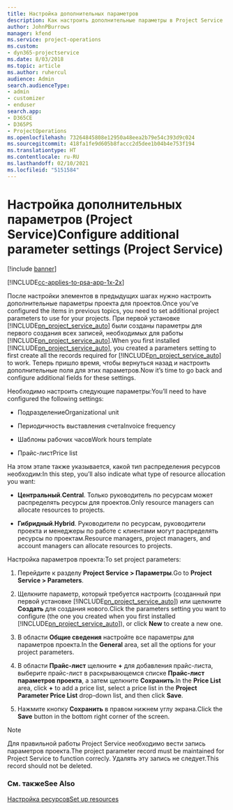 ```yaml
---
title: Настройка дополнительных параметров
description: Как настроить дополнительные параметры в Project Service
author: JohnPBurrows
manager: kfend
ms.service: project-operations
ms.custom:
- dyn365-projectservice
ms.date: 8/03/2018
ms.topic: article
ms.author: ruhercul
audience: Admin
search.audienceType:
- admin
- customizer
- enduser
search.app:
- D365CE
- D365PS
- ProjectOperations
ms.openlocfilehash: 73264845808e12950a48eea2b79e54c393d9c024
ms.sourcegitcommit: 418fa1fe9d605b8faccc2d5dee1b04b4e753f194
ms.translationtype: HT
ms.contentlocale: ru-RU
ms.lasthandoff: 02/10/2021
ms.locfileid: "5151584"
---
```

# <a name="configure-additional-parameter-settings-project-service"></a><span data-ttu-id="868d7-103">Настройка дополнительных параметров (Project Service)</span><span class="sxs-lookup"><span data-stu-id="868d7-103">Configure additional parameter settings (Project Service)</span></span>

[!include [banner](../includes/psa-now-project-operations.md)]

[!INCLUDE[cc-applies-to-psa-app-1x-2x](../includes/cc-applies-to-psa-app-1x-2x.md)]

<span data-ttu-id="868d7-104">После настройки элементов в предыдущих шагах нужно настроить дополнительные параметры проекта для проектов.</span><span class="sxs-lookup"><span data-stu-id="868d7-104">Once you’ve configured the items in previous topics, you need to set additional project parameters to use for your projects.</span></span> <span data-ttu-id="868d7-105">При первой установке [!INCLUDE[pn_project_service_auto](../includes/pn-project-service-auto.md)] были созданы параметры для первого создания всех записей, необходимых для работы [!INCLUDE[pn_project_service_auto](../includes/pn-project-service-auto.md)].</span><span class="sxs-lookup"><span data-stu-id="868d7-105">When you first installed [!INCLUDE[pn_project_service_auto](../includes/pn-project-service-auto.md)], you created a parameters setting to first create all the records required for [!INCLUDE[pn_project_service_auto](../includes/pn-project-service-auto.md)] to work.</span></span> <span data-ttu-id="868d7-106">Теперь пришло время, чтобы вернуться назад и настроить дополнительные поля для этих параметров.</span><span class="sxs-lookup"><span data-stu-id="868d7-106">Now it’s time to go back and configure additional fields for these settings.</span></span>  
  
 <span data-ttu-id="868d7-107">Необходимо настроить следующие параметры:</span><span class="sxs-lookup"><span data-stu-id="868d7-107">You’ll need to have configured the following settings:</span></span>  
  
-   <span data-ttu-id="868d7-108">Подразделение</span><span class="sxs-lookup"><span data-stu-id="868d7-108">Organizational unit</span></span>  
  
-   <span data-ttu-id="868d7-109">Периодичность выставления счета</span><span class="sxs-lookup"><span data-stu-id="868d7-109">Invoice frequency</span></span>  
  
-   <span data-ttu-id="868d7-110">Шаблоны рабочих часов</span><span class="sxs-lookup"><span data-stu-id="868d7-110">Work hours template</span></span>  
  
-   <span data-ttu-id="868d7-111">Прайс-лист</span><span class="sxs-lookup"><span data-stu-id="868d7-111">Price list</span></span>  
 
<span data-ttu-id="868d7-112">На этом этапе также указывается, какой тип распределения ресурсов необходим:</span><span class="sxs-lookup"><span data-stu-id="868d7-112">In this step, you’ll also indicate what type of resource allocation you want:</span></span>  
  
- <span data-ttu-id="868d7-113">**Центральный**.</span><span class="sxs-lookup"><span data-stu-id="868d7-113">**Central**.</span></span> <span data-ttu-id="868d7-114">Только руководитель по ресурсам может распределять ресурсы для проектов.</span><span class="sxs-lookup"><span data-stu-id="868d7-114">Only resource managers can allocate resources to projects.</span></span>  
  
- <span data-ttu-id="868d7-115">**Гибридный**.</span><span class="sxs-lookup"><span data-stu-id="868d7-115">**Hybrid**.</span></span> <span data-ttu-id="868d7-116">Руководители по ресурсам, руководители проекта и менеджеры по работе с клиентами могут распределять ресурсы по проектам.</span><span class="sxs-lookup"><span data-stu-id="868d7-116">Resource managers, project managers, and account managers can allocate resources to projects.</span></span>  
  
 
<span data-ttu-id="868d7-117">Настройка параметров проекта:</span><span class="sxs-lookup"><span data-stu-id="868d7-117">To set project parameters:</span></span>  
  
1. <span data-ttu-id="868d7-118">Перейдите к разделу **Project Service > Параметры**.</span><span class="sxs-lookup"><span data-stu-id="868d7-118">Go to **Project Service > Parameters**.</span></span>  
  
2. <span data-ttu-id="868d7-119">Щелкните параметр, который требуется настроить (созданный при первой установке [!INCLUDE[pn_project_service_auto](../includes/pn-project-service-auto.md)]) или щелкните **Создать** для создания нового.</span><span class="sxs-lookup"><span data-stu-id="868d7-119">Click the parameters setting you want to configure (the one you created when you first installed [!INCLUDE[pn_project_service_auto](../includes/pn-project-service-auto.md)]), or click **New** to create a new one.</span></span>  
  
3. <span data-ttu-id="868d7-120">В области **Общие сведения** настройте все параметры для параметров проекта.</span><span class="sxs-lookup"><span data-stu-id="868d7-120">In the **General** area, set all the options for your project parameters.</span></span>  
  
4. <span data-ttu-id="868d7-121">В области **Прайс-лист** щелкните **+** для добавления прайс-листа, выберите прайс-лист в раскрывающемся списке **Прайс-лист параметров проекта**, а затем щелкните **Сохранить**.</span><span class="sxs-lookup"><span data-stu-id="868d7-121">In the **Price List** area, click **+** to add a price list, select a price list in the **Project Parameter Price List** drop-down list, and then click **Save**.</span></span>  
  
5. <span data-ttu-id="868d7-122">Нажмите кнопку **Сохранить** в правом нижнем углу экрана.</span><span class="sxs-lookup"><span data-stu-id="868d7-122">Click the **Save** button in the bottom right corner of the screen.</span></span>  

> [!NOTE]
> <span data-ttu-id="868d7-123">Для правильной работы Project Service необходимо вести запись параметров проекта.</span><span class="sxs-lookup"><span data-stu-id="868d7-123">The project parameter record must be maintained for Project Service to function correcly.</span></span> <span data-ttu-id="868d7-124">Удалять эту запись не следует.</span><span class="sxs-lookup"><span data-stu-id="868d7-124">This record should not be deleted.</span></span>

### <a name="see-also"></a><span data-ttu-id="868d7-125">См. также</span><span class="sxs-lookup"><span data-stu-id="868d7-125">See Also</span></span>  
 [<span data-ttu-id="868d7-126">Настройка ресурсов</span><span class="sxs-lookup"><span data-stu-id="868d7-126">Set up resources</span></span>](../psa/set-up-resources.md)
